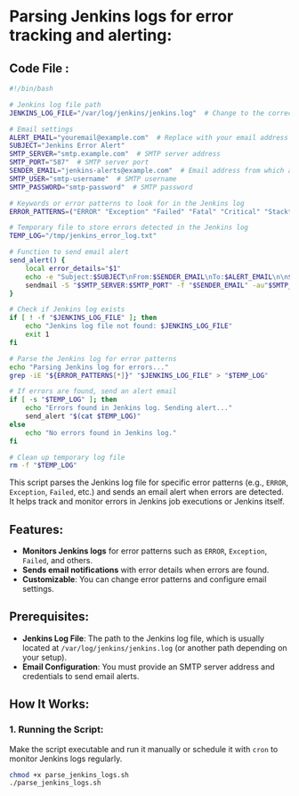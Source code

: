 # Parsing Jenkins logs for error tracking and alerting:

## Code File :
```sh
#!/bin/bash

# Jenkins log file path
JENKINS_LOG_FILE="/var/log/jenkins/jenkins.log"  # Change to the correct Jenkins log path if needed

# Email settings
ALERT_EMAIL="youremail@example.com"  # Replace with your email address
SUBJECT="Jenkins Error Alert"
SMTP_SERVER="smtp.example.com"  # SMTP server address
SMTP_PORT="587"  # SMTP server port
SENDER_EMAIL="jenkins-alerts@example.com"  # Email address from which alerts will be sent
SMTP_USER="smtp-username"  # SMTP username
SMTP_PASSWORD="smtp-password"  # SMTP password

# Keywords or error patterns to look for in the Jenkins log
ERROR_PATTERNS=("ERROR" "Exception" "Failed" "Fatal" "Critical" "Stacktrace")

# Temporary file to store errors detected in the Jenkins log
TEMP_LOG="/tmp/jenkins_error_log.txt"

# Function to send email alert
send_alert() {
    local error_details="$1"
    echo -e "Subject:$SUBJECT\nFrom:$SENDER_EMAIL\nTo:$ALERT_EMAIL\n\n$error_details" | \
    sendmail -S "$SMTP_SERVER:$SMTP_PORT" -f "$SENDER_EMAIL" -au"$SMTP_USER" -ap"$SMTP_PASSWORD" "$ALERT_EMAIL"
}

# Check if Jenkins log exists
if [ ! -f "$JENKINS_LOG_FILE" ]; then
    echo "Jenkins log file not found: $JENKINS_LOG_FILE"
    exit 1
fi

# Parse the Jenkins log for error patterns
echo "Parsing Jenkins log for errors..."
grep -iE "${ERROR_PATTERNS[*]}" "$JENKINS_LOG_FILE" > "$TEMP_LOG"

# If errors are found, send an alert email
if [ -s "$TEMP_LOG" ]; then
    echo "Errors found in Jenkins log. Sending alert..."
    send_alert "$(cat $TEMP_LOG)"
else
    echo "No errors found in Jenkins log."
fi

# Clean up temporary log file
rm -f "$TEMP_LOG"

```


This script parses the Jenkins log file for specific error patterns (e.g., `ERROR`, `Exception`, `Failed`, etc.) and sends an email alert when errors are detected. It helps track and monitor errors in Jenkins job executions or Jenkins itself.

## Features:
- **Monitors Jenkins logs** for error patterns such as `ERROR`, `Exception`, `Failed`, and others.
- **Sends email notifications** with error details when errors are found.
- **Customizable**: You can change error patterns and configure email settings.

## Prerequisites:
- **Jenkins Log File**: The path to the Jenkins log file, which is usually located at `/var/log/jenkins/jenkins.log` (or another path depending on your setup).
- **Email Configuration**: You must provide an SMTP server address and credentials to send email alerts.

## How It Works:

### 1. Running the Script:
Make the script executable and run it manually or schedule it with `cron` to monitor Jenkins logs regularly.

```bash
chmod +x parse_jenkins_logs.sh
./parse_jenkins_logs.sh
